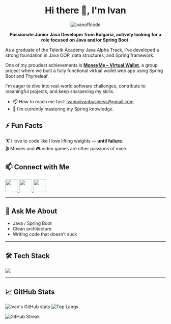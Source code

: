 <h1 align="center">Hi there 👋, I'm Ivan</h1>
<p align="center">
  <img src="https://komarev.com/ghpvc/?username=ivanoffcode&label=Profile%20views&color=0e75b6&style=flat" alt="ivanoffcode" />
</p>
<p align="center"><strong>Passionate Junior Java Developer from Bulgaria, actively looking for a role focused on Java and/or Spring Boot.</strong></p>

As a graduate of the Telerik Academy Java Alpha Track, I’ve developed a strong foundation in Java OOP, data structures, and Spring framework.

One of my proudest achievements is **[MoneyMe – Virtual Wallet](https://github.com/TelerikAcademyJavaA68Team2/VirtualWallet)**, a group project where we built a fully functional virtual wallet web app using Spring Boot and Thymeleaf.

I'm eager to dive into real-world software challenges, contribute to meaningful projects, and keep sharpening my skills.

- 📫 How to reach me fast: [ivanovivanbusiness@gmail.com](mailto:ivanovivanbusiness@gmail.com)
- 🌱 I’m currently mastering my Spring knowledge.
## ⚡ Fun Facts

🏋️ I love to code like I love lifting weights — **until failure**.  
🎬 Movies and 🎮 video games are other passions of mine.

## 📫 Connect with Me
<p align="left">
  <a href="https://www.linkedin.com/in/ivan-ivanov-business/" target="_blank">
    <img src="https://skillicons.dev/icons?i=linkedin" width="40" height="40"/>
  </a>
   <a href="https://www.hackerrank.com/ivanovivanbusin1" target="_blank">
    <img src="https://raw.githubusercontent.com/rahuldkjain/github-profile-readme-generator/master/src/images/icons/Social/hackerrank.svg" width="40" height="40"/>
  </a>
  <a href="https://leetcode.com/ivanovivanbusiness" target="_blank">
    <img src="https://upload.wikimedia.org/wikipedia/commons/1/19/LeetCode_logo_black.png" width="40" height="40"/>
  </a>
</p>

---

## 💬 Ask Me About

- Java / Spring Boot
- Clean architecture
- Writing code that doesn’t suck

---

## 🛠 Tech Stack

<p align="left">
  <img src="https://skillicons.dev/icons?i=java,spring,mysql,hibernate,git,gradle,maven,html,css,bootstrap,postman,aws,heroku,github" />
</p>


---

## 📈 GitHub Stats

![Ivan's GitHub stats](https://github-readme-stats.vercel.app/api?username=ivanoffcode&show_icons=true&theme=github_dark)
![Top Langs](https://github-readme-stats.vercel.app/api/top-langs/?username=ivanoffcode&layout=compact&theme=github_dark)
<p align="left">
  <img src="https://github-readme-streak-stats.herokuapp.com/?user=ivanoffcode&theme=github-dark-blue&hide_border=true&date_format=M%20j%5B%2C%20Y%5D" alt="GitHub Streak"/>
</p>





